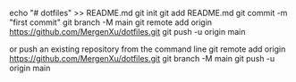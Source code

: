 echo "# dotfiles" >> README.md
git init
git add README.md
git commit -m "first commit"
git branch -M main
git remote add origin https://github.com/MergenXu/dotfiles.git
git push -u origin main


or push an existing repository from the command line
git remote add origin https://github.com/MergenXu/dotfiles.git
git branch -M main
git push -u origin main
